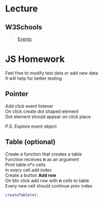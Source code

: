 # Lecture

## W3Schools

> [Events](https://www.w3schools.com/js/js_htmldom_eventlistener.asp)

# JS Homework

Feel free to modify test data or add new data  
It will help for better testing

## Pointer

Add click event listener  
On click create dot shaped element  
Dot element should appear on click place

P.S. Explore event object

## Table (optional)

Create a function that creates a table  
Function receives **n** as an argument  
Print table n\*n cells  
In every cell add index  
Create a button **Add row**  
On btn click add row with **n** cells to table  
Every new cell should continue prev index

```javascript
createTable(n);
```
